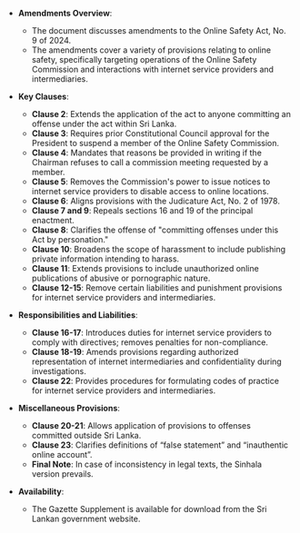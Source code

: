 - **Amendments Overview**:
  - The document discusses amendments to the Online Safety Act, No. 9 of 2024.
  - The amendments cover a variety of provisions relating to online safety, specifically targeting operations of the Online Safety Commission and interactions with internet service providers and intermediaries.

- **Key Clauses**:
  - **Clause 2**: Extends the application of the act to anyone committing an offense under the act within Sri Lanka.
  - **Clause 3**: Requires prior Constitutional Council approval for the President to suspend a member of the Online Safety Commission.
  - **Clause 4**: Mandates that reasons be provided in writing if the Chairman refuses to call a commission meeting requested by a member.
  - **Clause 5**: Removes the Commission's power to issue notices to internet service providers to disable access to online locations.
  - **Clause 6**: Aligns provisions with the Judicature Act, No. 2 of 1978.
  - **Clause 7 and 9**: Repeals sections 16 and 19 of the principal enactment.
  - **Clause 8**: Clarifies the offense of "committing offenses under this Act by personation."
  - **Clause 10**: Broadens the scope of harassment to include publishing private information intending to harass.
  - **Clause 11**: Extends provisions to include unauthorized online publications of abusive or pornographic nature.
  - **Clause 12-15**: Remove certain liabilities and punishment provisions for internet service providers and intermediaries.
  
- **Responsibilities and Liabilities**:
  - **Clause 16-17**: Introduces duties for internet service providers to comply with directives; removes penalties for non-compliance.
  - **Clause 18-19**: Amends provisions regarding authorized representation of internet intermediaries and confidentiality during investigations.
  - **Clause 22**: Provides procedures for formulating codes of practice for internet service providers and intermediaries.
  
- **Miscellaneous Provisions**:
  - **Clause 20-21**: Allows application of provisions to offenses committed outside Sri Lanka.
  - **Clause 23**: Clarifies definitions of “false statement” and “inauthentic online account”.
  - **Final Note**: In case of inconsistency in legal texts, the Sinhala version prevails.

- **Availability**:
  - The Gazette Supplement is available for download from the Sri Lankan government website.
